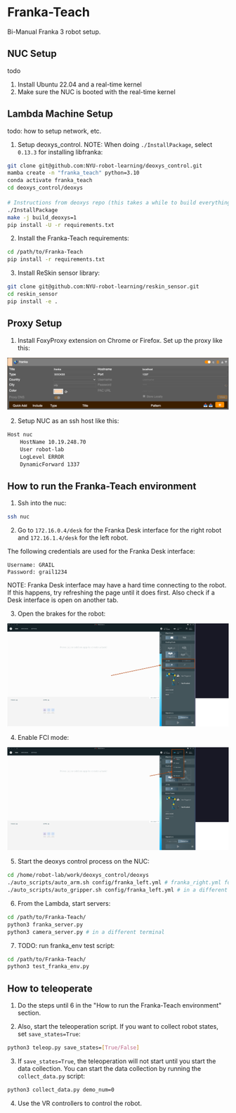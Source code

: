 # Franka-Teach

Bi-Manual Franka 3 robot setup.


## NUC Setup

todo

1. Install Ubuntu 22.04 and a real-time kernel
2. Make sure the NUC is booted with the real-time kernel


## Lambda Machine Setup

todo: how to setup network, etc.

1. Setup deoxys_control. NOTE: When doing `./InstallPackage`, select `0.13.3` for installing libfranka:

```bash
git clone git@github.com:NYU-robot-learning/deoxys_control.git
mamba create -n "franka_teach" python=3.10
conda activate franka_teach
cd deoxys_control/deoxys

# Instructions from deoxys repo (this takes a while to build everything)
./InstallPackage
make -j build_deoxys=1
pip install -U -r requirements.txt
```

2. Install the Franka-Teach requirements:

```bash
cd /path/to/Franka-Teach
pip install -r requirements.txt
```

3. Install ReSkin sensor library:

```bash
git clone git@github.com:NYU-robot-learning/reskin_sensor.git
cd reskin_sensor
pip install -e .
```


## Proxy Setup

1. Install FoxyProxy extension on Chrome or Firefox. Set up the proxy like this:

![Foxy Proxy](./imgs/foxy_proxy.png)

2. Setup NUC as an ssh host like this:

```bash
Host nuc
    HostName 10.19.248.70
    User robot-lab
    LogLevel ERROR
    DynamicForward 1337
```


## How to run the Franka-Teach environment

1. Ssh into the nuc:

```bash
ssh nuc
```

2. Go to `172.16.0.4/desk` for the Franka Desk interface for the right robot and `172.16.1.4/desk` for the left robot.

The following credentials are used for the Franka Desk interface:

```
Username: GRAIL
Password: grail1234
```
NOTE: Franka Desk interface may have a hard time connecting to the robot. If this happens, try refreshing the page until it does first. Also check if a Desk interface is open on another tab.

3. Open the brakes for the robot:

![open_brakes](./imgs/unlock_joints.png)

4. Enable FCI mode:

![fci](./imgs/fci.png)

5. Start the deoxys control process on the NUC:

```bash
cd /home/robot-lab/work/deoxys_control/deoxys
./auto_scripts/auto_arm.sh config/franka_left.yml # franka_right.yml for the right robot
./auto_scripts/auto_gripper.sh config/franka_left.yml # in a different terminal, if you want to use the gripper
```

6. From the Lambda, start servers:

```bash
cd /path/to/Franka-Teach/
python3 franka_server.py
python3 camera_server.py # in a different terminal
```

7. TODO: run franka_env test script:

```bash
cd /path/to/Franka-Teach/
python3 test_franka_env.py
```

## How to teleoperate

1. Do the steps until 6 in the "How to run the Franka-Teach environment" section.


2. Also, start the teleoperation script. If you want to collect robot states, set `save_states=True`:

```bash
python3 teleop.py save_states=[True/False]
```

3. If `save_states=True`, the teleoperation will not start until you start the data collection.
You can start the data collection by running the `collect_data.py` script:

```bash
python3 collect_data.py demo_num=0
```

4. Use the VR controllers to control the robot.